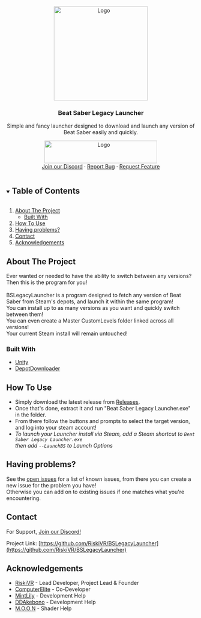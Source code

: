 <!--
*** Thanks for checking out the Best-README-Template. If you have a suggestion
*** that would make this better, please fork the repo and create a pull request
*** or simply open an issue with the tag "enhancement". 
*** Thanks again! Now go create something AMAZING! :D
***
***
*** 
*** To avoid retyping too much info. Do a search and replace for the following:
*** github_username, repo_name, twitter_handle, email, project_title, project_description
-->



<!-- PROJECT SHIELDS -->
<!--
*** I'm using markdown "reference style" links for readability.
*** Reference links are enclosed in brackets [ ] instead of parentheses ( ).
*** See the bottom of this document for the declaration of the reference variables
*** for contributors-url, forks-url, etc. This is an optional, concise syntax you may use.
*** https://www.markdownguide.org/basic-syntax/#reference-style-links
-->

<!-- PROJECT LOGO -->
<br /> 
<p align="center">
  <a href="https://github.com/RiskiVR/BSLegacyLauncher">
    <img src="https://github.com/RiskiVR/BSLegacyLauncher/blob/media/readme/block.png" alt="Logo" width="250" height="250">
  </a>

  <h3 align="center">Beat Saber Legacy Launcher</h3>

  <p align="center">
    Simple and fancy launcher designed to download and launch any version of Beat Saber easily and quickly.
    <br /> 
    <a href="https://github.com/RiskiVR/BSLegacyLauncher/releases/latest/download/BSLegacyLauncher.zip">
      <p align="center">
      <img src="https://github.com/RiskiVR/BSLegacyLauncher/blob/media/readme/BSLegacyDownload.png" alt="Logo" width="300" height="60">
    <br />
    <a href="https://discord.gg/MrwMx5e">Join our Discord</a>
    ·
    <a href="https://github.com/RiskiVR/BSLegacyLauncher/issues">Report Bug</a>
    ·
    <a href="https://github.com/RiskiVR/BSLegacyLauncher/issues">Request Feature</a>
  </p>
</p>


<!-- TABLE OF CONTENTS -->
<details open="open"> 
  <summary><h2 style="display: inline-block">Table of Contents</h2></summary>
  <ol>
    <li>
      <a href="#about-the-project">About The Project</a>
      <ul>
        <li><a href="#built-with">Built With</a></li>
      </ul>
    </li>
    <li>
      <a href="#how-to-use">How To Use</a>
    </li>
    <li><a href="#having-problems">Having problems?</a></li>
    <li><a href="#contact">Contact</a></li>
    <li><a href="#acknowledgements">Acknowledgements</a></li>
  </ol>
</details>


<!-- ABOUT THE PROJECT -->
## About The Project

Ever wanted or needed to have the ability to switch between any versions? Then this is the program for you!
<br/>
<br/>BSLegacyLauncher is a program designed to fetch any version of Beat Saber from Steam's depots, and launch it within the same program! 
<br/>You can install up to as many versions as you want and quickly switch between them!
<br/>You can even create a Master CustomLevels folder linked across all versions!
<br/>Your current Steam install will remain untouched!


### Built With

* [Unity](https://unity.com/)
* [DepotDownloader](https://github.com/SteamRE/DepotDownloader)

<!-- GETTING STARTED -->
## How To Use

 - Simply download the latest release from [Releases](https://github.com/RiskiVR/BSLegacyLauncher/releases/latest).
 - Once that's done, extract it and run "Beat Saber Legacy Launcher.exe" in the folder.
 - From there follow the buttons and prompts to select the target version, and log into your steam account!
 - *To launch your Launcher install via Steam, add a Steam shortcut to `Beat Saber Legacy Launcher.exe` 
  </br> then add `--LaunchBS` to Launch Options*


<!-- ROADMAP -->
## Having problems?

See the [open issues](https://github.com/RiskiVR/BSLegacyLauncher/issues) for a list of known issues, from there you can create a new issue for the problem you have!
</br>Otherwise you can add on to existing issues if one matches what you're encountering.


<!-- CONTACT -->
## Contact

For Support, [Join our Discord!](https://discord.gg/MrwMx5e)

Project Link: [https://github.com/RiskiVR/BSLegacyLauncher](https://github.com/RiskiVR/BSLegacyLauncher)


<!-- ACKNOWLEDGEMENTS -->
## Acknowledgements

* [RiskiVR](https://www.patreon.com/riskivr) - Lead Developer, Project Lead & Founder
* [ComputerElite](https://computerelite.github.io/) - Co-Developer
* [MintLily](https://mintlily.lgbt/) - Development Help
* [DDAkebono](https://potato.moe) - Development Help
* [M.O.O.N](https://www.youtube.com/channel/UC6pqxF0s6FSu6oVm-70lzqQ) - Shader Help
